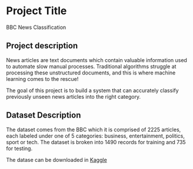 # Project Title

BBC News Classification

## Project description
News articles are text documents which contain valuable information used to automate slow manual processes. Traditional algorithms struggle at processing these unstructured documents, and this is where machine learning comes to the rescue!

The goal of this project is to build a system that can accurately classify previously unseen news articles into the right category.

## Dataset Description
The dataset comes from the BBC which it is comprised of 2225 articles, each labeled under one of 5 categories: business, entertainment, politics, sport or tech.
The dataset is broken into 1490 records for training and 735 for testing. 

The datase can be downloaded in [Kaggle](https://www.kaggle.com/competitions/learn-ai-bbc/data)
